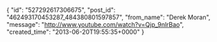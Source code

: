  {
   "id": "527292617306675",
   "post_id": "462493170453287_484380801597857",
   "from_name": "Derek Moran",
   "message": "http://www.youtube.com/watch?v=Qjp_9nlrBao",
   "created_time": "2013-06-20T19:55:35+0000"
 }
